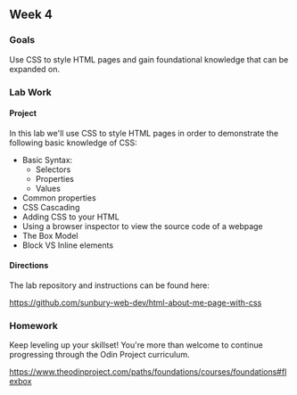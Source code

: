## Week 4

### Goals

Use CSS to style HTML pages and gain foundational knowledge that can be expanded on.

### Lab Work

#### Project

In this lab we'll use CSS to style HTML pages in order to demonstrate the following basic knowledge of CSS:

* Basic Syntax:
  * Selectors
  * Properties
  * Values
* Common properties
* CSS Cascading
* Adding CSS to your HTML
* Using a browser inspector to view the source code of a webpage
* The Box Model
* Block VS Inline elements

#### Directions

The lab repository and instructions can be found here:

https://github.com/sunbury-web-dev/html-about-me-page-with-css

### Homework

Keep leveling up your skillset! You're more than welcome to continue progressing through the Odin Project curriculum.

https://www.theodinproject.com/paths/foundations/courses/foundations#flexbox
